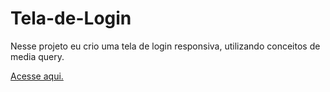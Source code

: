 # Tela-de-Login
Nesse projeto eu crio uma tela de login responsiva, utilizando conceitos de media query.

<a href="https://everton-leon.github.io/Tela-de-Login/" target="_blank">Acesse aqui.</a>
